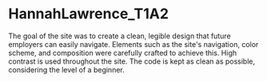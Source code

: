 # HannahLawrence_T1A2
The goal of the site was to create a clean, legible design that future employers can easily navigate. Elements such as the site's navigation, color scheme, and composition were carefully crafted to achieve this. High contrast is used throughout the site. The code is kept as clean as possible, considering the level of a beginner. 
